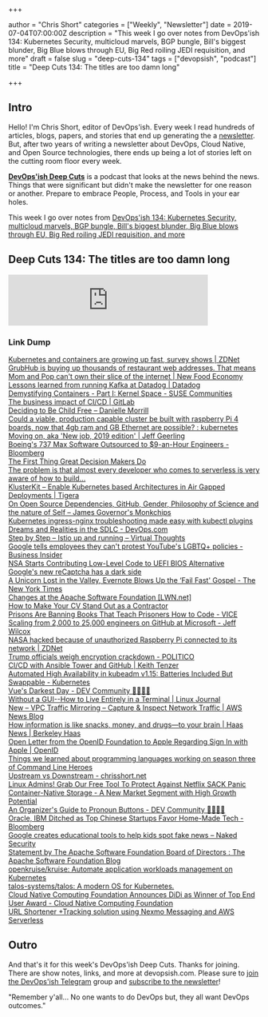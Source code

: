 +++

author = "Chris Short"
categories = ["Weekly", "Newsletter"]
date = 2019-07-04T07:00:00Z
description = "This week I go over notes from DevOps'ish 134: Kubernetes Security, multicloud marvels, BGP bungle, Bill's biggest blunder, Big Blue blows through EU, Big Red roiling JEDI requisition, and more"
draft = false
slug = "deep-cuts-134"
tags = ["devopsish", "podcast"]
title = "Deep Cuts 134: The titles are too damn long"

+++

## Intro

Hello! I'm Chris Short, editor of DevOps'ish. Every week I read hundreds of articles, blogs, papers, and stories that end up generating the a [newsletter](/). But, after two years of writing a newsletter about DevOps, Cloud Native, and Open Source technologies, there ends up being a lot of stories left on the cutting room floor every week.

[**DevOps'ish Deep Cuts**](/deep-cuts/) is a podcast that looks at the news behind the news. Things that were significant but didn't make the newsletter for one reason or another. Prepare to embrace People, Process, and Tools in your ear holes.

This week I go over notes from [DevOps'ish 134: Kubernetes Security, multicloud marvels, BGP bungle, Bill's biggest blunder, Big Blue blows through EU, Big Red roiling JEDI requisition, and more](/134/)

## Deep Cuts 134: The titles are too damn long

<iframe src="https://anchor.fm/devopsish/embed/episodes/134-The-titles-are-too-damn-long-e4hdvl" height="102px" width="400px" frameborder="0" scrolling="no"></iframe>

### Link Dump

[Kubernetes and containers are growing up fast, survey shows | ZDNet](https://www.zdnet.com/article/kubernetes-and-containers-are-growing-up-fast-survey-shows/)  
[GrubHub is buying up thousands of restaurant web addresses. That means Mom and Pop can't own their slice of the internet | New Food Economy](https://newfoodeconomy.org/grubhub-domain-purchases-thousands-shadow-sites/)  
[Lessons learned from running Kafka at Datadog | Datadog](https://www.datadoghq.com/blog/kafka-at-datadog/)  
[Demystifying Containers - Part I: Kernel Space - SUSE Communities](https://www.suse.com/c/demystifying-containers-part-i-kernel-space/)  
[The business impact of CI/CD | GitLab](https://about.gitlab.com/2019/06/21/business-impact-ci-cd/)  
[Deciding to Be Child Free – Danielle Morrill](http://www.daniellemorrill.com/2019/06/deciding-to-be-child-free/)  
[Could a viable, production capable cluster be built with raspberry Pi 4 boards, now that 4gb ram and GB Ethernet are possible? : kubernetes](https://www.reddit.com/r/kubernetes/comments/c4oz03/could_a_viable_production_capable_cluster_be/)  
[Moving on, aka 'New job, 2019 edition' | Jeff Geerling](https://www.jeffgeerling.com/blog/2019/moving-on-aka-new-job-2019-edition)  
[Boeing's 737 Max Software Outsourced to $9-an-Hour Engineers - Bloomberg](https://www.bloomberg.com/news/articles/2019-06-28/boeing-s-737-max-software-outsourced-to-9-an-hour-engineers)  
[The First Thing Great Decision Makers Do](https://hbr.org/2019/06/the-first-thing-great-decision-makers-do)  
[The problem is that almost every developer who comes to serverless is very aware of how to build…](https://medium.com/@PaulDJohnston/the-problem-is-that-almost-every-developer-who-comes-to-serverless-is-very-aware-of-how-to-build-836e3c4b0b81)  
[KlusterKit – Enable Kubernetes based Architectures in Air Gapped Deployments | Tigera](https://www.tigera.io/blog/klusterkit-enable-kubernetes-based-architectures-in-air-gapped-deployments/)  
[On Open Source Dependencies, GitHub, Gender, Philosophy of Science and the nature of Self – James Governor's Monkchips](https://redmonk.com/jgovernor/2019/06/24/on-open-source-dependencies-github-gender-philosophy-of-science-and-the-nature-of-self/)  
[Kubernetes ingress-nginx troubleshooting made easy with kubectl plugins](https://itnext.io/kubernetes-ingress-nginx-troubleshooting-made-easy-with-kubectl-plugins-dbc8fdff35fd)  
[Dreams and Realities in the SDLC - DevOps.com](https://devops.com/dreams-and-realities-in-the-sdlc/)  
[Step by Step – Istio up and running – Virtual Thoughts](https://www.virtualthoughts.co.uk/2019/06/23/step-by-step-istio-up-and-running/)  
[Google tells employees they can't protest YouTube's LGBTQ+ policies - Business Insider](https://www.businessinsider.com/google-warns-employees-about-protesting-youtubes-lgbtq-policies-2019-6)  
[NSA Starts Contributing Low-Level Code to UEFI BIOS Alternative](https://www.tomshardware.com/news/nsa-contributes-low-level-stm-coreboot,39704.html)  
[Google's new reCaptcha has a dark side](https://www.fastcompany.com/90369697/googles-new-recaptcha-has-a-dark-side)  
[A Unicorn Lost in the Valley, Evernote Blows Up the ‘Fail Fast' Gospel - The New York Times](https://www.nytimes.com/2019/06/28/business/evernote-what-happened.html)  
[Changes at the Apache Software Foundation [LWN.net]](https://lwn.net/Articles/791973/)  
[How to Make Your CV Stand Out as a Contractor](https://www.thirdrepublic.com/blog/cv-stand-out-contractor)  
[Prisons Are Banning Books That Teach Prisoners How to Code - VICE](https://www.vice.com/en_us/article/xwnkj3/prisons-are-banning-books-that-teach-prisoners-how-to-code)  
[Scaling from 2,000 to 25,000 engineers on GitHub at Microsoft - Jeff Wilcox](https://jeffwilcox.blog/2019/06/scaling-25k/)  
[NASA hacked because of unauthorized Raspberry Pi connected to its network | ZDNet](https://www.zdnet.com/article/nasa-hacked-because-of-unauthorized-raspberry-pi-connected-to-its-network/)  
[Trump officials weigh encryption crackdown - POLITICO](https://www.politico.com/story/2019/06/27/trump-officials-weigh-encryption-crackdown-1385306)  
[CI/CD with Ansible Tower and GitHub | Keith Tenzer](https://keithtenzer.com/2019/06/24/ci-cd-with-ansible-tower-and-github/)  
[Automated High Availability in kubeadm v1.15: Batteries Included But Swappable - Kubernetes](https://kubernetes.io/blog/2019/06/24/automated-high-availability-in-kubeadm-v1.15-batteries-included-but-swappable/)  
[Vue's Darkest Day - DEV Community 👩‍💻👨‍💻](https://dev.to/danielelkington/vue-s-darkest-day-3fgh)  
[Without a GUI--How to Live Entirely in a Terminal | Linux Journal](https://www.linuxjournal.com/content/without-gui-how-live-entirely-terminal)  
[New – VPC Traffic Mirroring – Capture & Inspect Network Traffic | AWS News Blog](https://aws.amazon.com/blogs/aws/new-vpc-traffic-mirroring/)  
[How information is like snacks, money, and drugs—to your brain | Haas News | Berkeley Haas](https://newsroom.haas.berkeley.edu/how-information-is-like-snacks-money-and-drugs-to-your-brain/)  
[Open Letter from the OpenID Foundation to Apple Regarding Sign In with Apple | OpenID](https://openid.net/2019/06/27/open-letter-from-the-openid-foundation-to-apple-regarding-sign-in-with-apple/)  
[Things we learned about programming languages working on season three of Command Line Heroes](https://www.redhat.com/en/blog/things-we-learned-about-programming-languages-working-season-three-command-line-heroes)  
[Upstream vs Downstream - chrisshort.net](https://chrisshort.net/upstream-vs-downstream/)  
[Linux Admins! Grab Our Free Tool To Protect Against Netflix SACK Panic](https://www.sentinelone.com/blog/grab-our-free-tool-linux-sack-panic/)  
[Container-Native Storage - A New Market Segment with High Growth Potential](https://www.forbes.com/sites/janakirammsv/2019/06/27/container-native-storage-a-new-market-segment-with-high-growth-potential/#60e5ce1b6a53)  
[An Organizer's Guide to Pronoun Buttons - DEV Community 👩‍💻👨‍💻](https://dev.to/sublimemarch/an-organizers-guide-to-pronoun-buttons-afb)  
[Oracle, IBM Ditched as Top Chinese Startups Favor Home-Made Tech - Bloomberg](https://www.bloomberg.com/news/articles/2019-06-24/china-s-biggest-startups-ditch-oracle-ibm-for-home-made-tech)  
[Google creates educational tools to help kids spot fake news – Naked Security](https://nakedsecurity.sophos.com/2019/06/26/google-launches-educational-tools-to-help-kids-spot-fake-news/)  
[Statement by The Apache Software Foundation Board of Directors : The Apache Software Foundation Blog](https://blogs.apache.org/foundation/entry/statement-by-the-apache-software1)  
[openkruise/kruise: Automate application workloads management on Kubernetes](https://github.com/openkruise/kruise)  
[talos-systems/talos: A modern OS for Kubernetes.](https://github.com/talos-systems/talos)  
[Cloud Native Computing Foundation Announces DiDi as Winner of Top End User Award - Cloud Native Computing Foundation](https://www.cncf.io/announcement/2019/06/24/cloud-native-computing-foundation-announces-didi-as-winner-of-top-end-user-award/)  
[URL Shortener +Tracking solution using Nexmo Messaging and AWS Serverless](https://medium.com/@enrico.portolan/url-shortener-tracking-solution-using-nexmo-messaging-and-aws-serverless-610b499a7f33)  

## Outro

And that's it for this week's DevOps'ish Deep Cuts. Thanks for joining. There are show notes, links, and more at devopsish.com. Please sure to [join the DevOps'ish Telegram](https://t.me/devopsish) group and  [subscribe to the newsletter](https://devopsish.com/subscribe/)!

"Remember y'all... No one wants to do DevOps but, they all want DevOps outcomes."
